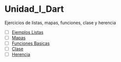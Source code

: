 # Unidad_I_Dart
Ejercicios de listas, mapas, funciones, clase y herencia
- [ ] [Ejemplos Listas](https://dartpad.dartlang.org/6a587eccff48b508318cf819dc57f630 )
- [ ] [Mapas](https://dartpad.dartlang.org/3f9ee790a98e52f941b5113edc696390 )
- [ ] [Funciones Basicas](https://dartpad.dartlang.org/a4841479abce01f928f2ea57696b3ea4 )
- [ ] [Clase](https://dartpad.dartlang.org/98321e514289dedb3e3a70fbaf17c0c7 )
- [ ] [Herencia](https://dartpad.dartlang.org/6d3b87090f897cc244d8bd1085474120) 
